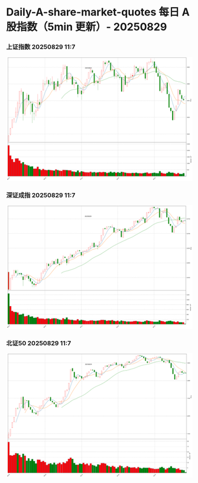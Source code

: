 
# Daily-A-share-market-quotes 每日 A 股指数（5min 更新）- 20250829

### 上证指数 20250829 11:7
![](./fig/2025/8/20250829-sh000001.png)

### 深证成指 20250829 11:7
![](./fig/2025/8/20250829-sz399001.png)

### 北证50 20250829 11:7
![](./fig/2025/8/20250829-bj899050.png)

